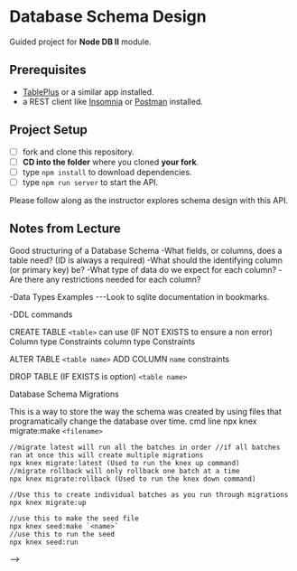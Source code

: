# Database Schema Design

Guided project for **Node DB II** module.

## Prerequisites

- [TablePlus](https://tableplus.com) or a similar app installed.
- a REST client like [Insomnia](https://insomnia.rest/download/) or [Postman](https://www.getpostman.com/downloads/) installed.

## Project Setup

- [ ] fork and clone this repository.
- [ ] **CD into the folder** where you cloned **your fork**.
- [ ] type `npm install` to download dependencies.
- [ ] type `npm run server` to start the API.

Please follow along as the instructor explores schema design with this API.

## Notes from Lecture

Good structuring of a Database Schema
-What fields, or columns, does a table need? (ID is always a required)
-What should the identifying column (or primary key) be?
-What type of data do we expect for each column?
-Are there any restrictions needed for each column?

-Data Types Examples
---Look to sqlite documentation in bookmarks.

-DDL commands

CREATE TABLE `<table>` can use (IF NOT EXISTS to ensure a non error)
    Column type  Constraints
    column type  Constraints

ALTER TABLE `<table name>`
    ADD COLUMN `name` constraints

DROP TABLE (IF EXISTS is option) `<table name>`

Database Schema Migrations

This is a way to store the way the schema was created by using files that programatically change the database over time.
cmd line
    npx knex migrate:make `<filename>`

    //migrate latest will run all the batches in order //if all batches ran at once this will create multiple migrations
    npx knex migrate:latest (Used to run the knex up command)
    //migrate rollback will only rollback one batch at a time
    npx knex migrate:rollback (Used to run the knex down command)

    //Use this to create individual batches as you run through migrations
    npx knex migrate:up  

    //use this to make the seed file
    npx knex seed:make `<name>`
    //use this to run the seed
    npx knex seed:run
 -->
